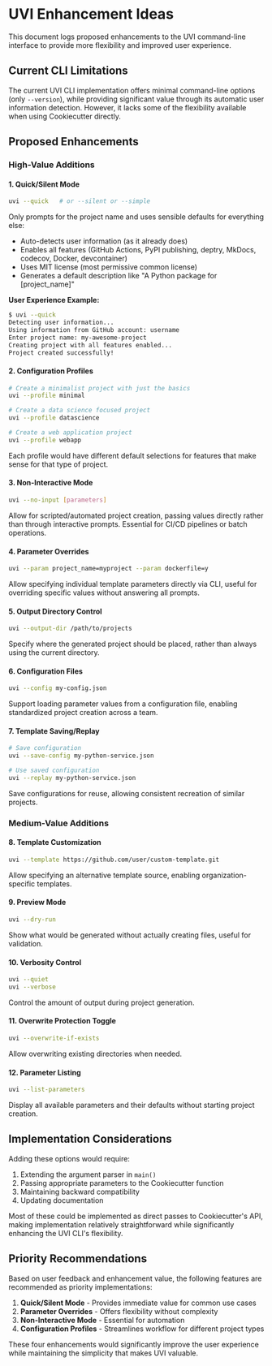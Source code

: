 # UVI Enhancement Ideas

This document logs proposed enhancements to the UVI command-line interface to provide more flexibility and improved user experience.

## Current CLI Limitations

The current UVI CLI implementation offers minimal command-line options (only `--version`), while providing significant value through its automatic user information detection. However, it lacks some of the flexibility available when using Cookiecutter directly.

## Proposed Enhancements

### High-Value Additions

#### 1. Quick/Silent Mode

```bash
uvi --quick   # or --silent or --simple
```

Only prompts for the project name and uses sensible defaults for everything else:

- Auto-detects user information (as it already does)
- Enables all features (GitHub Actions, PyPI publishing, deptry, MkDocs, codecov, Docker, devcontainer)
- Uses MIT license (most permissive common license)
- Generates a default description like "A Python package for [project_name]"

**User Experience Example:**

```sh
$ uvi --quick
Detecting user information...
Using information from GitHub account: username
Enter project name: my-awesome-project
Creating project with all features enabled...
Project created successfully!
```

#### 2. Configuration Profiles

```bash
# Create a minimalist project with just the basics
uvi --profile minimal

# Create a data science focused project
uvi --profile datascience

# Create a web application project
uvi --profile webapp
```

Each profile would have different default selections for features that make sense for that type of project.

#### 3. Non-Interactive Mode

```bash
uvi --no-input [parameters]
```

Allow for scripted/automated project creation, passing values directly rather than through interactive prompts. Essential for CI/CD pipelines or batch operations.

#### 4. Parameter Overrides

```bash
uvi --param project_name=myproject --param dockerfile=y
```

Allow specifying individual template parameters directly via CLI, useful for overriding specific values without answering all prompts.

#### 5. Output Directory Control

```bash
uvi --output-dir /path/to/projects
```

Specify where the generated project should be placed, rather than always using the current directory.

#### 6. Configuration Files

```bash
uvi --config my-config.json
```

Support loading parameter values from a configuration file, enabling standardized project creation across a team.

#### 7. Template Saving/Replay

```bash
# Save configuration
uvi --save-config my-python-service.json

# Use saved configuration
uvi --replay my-python-service.json
```

Save configurations for reuse, allowing consistent recreation of similar projects.

### Medium-Value Additions

#### 8. Template Customization

```bash
uvi --template https://github.com/user/custom-template.git
```

Allow specifying an alternative template source, enabling organization-specific templates.

#### 9. Preview Mode

```bash
uvi --dry-run
```

Show what would be generated without actually creating files, useful for validation.

#### 10. Verbosity Control

```bash
uvi --quiet
uvi --verbose
```

Control the amount of output during project generation.

#### 11. Overwrite Protection Toggle

```bash
uvi --overwrite-if-exists
```

Allow overwriting existing directories when needed.

#### 12. Parameter Listing

```bash
uvi --list-parameters
```

Display all available parameters and their defaults without starting project creation.

## Implementation Considerations

Adding these options would require:

1. Extending the argument parser in `main()`
2. Passing appropriate parameters to the Cookiecutter function
3. Maintaining backward compatibility
4. Updating documentation

Most of these could be implemented as direct passes to Cookiecutter's API, making implementation relatively straightforward while significantly enhancing the UVI CLI's flexibility.

## Priority Recommendations

Based on user feedback and enhancement value, the following features are recommended as priority implementations:

1. **Quick/Silent Mode** - Provides immediate value for common use cases
2. **Parameter Overrides** - Offers flexibility without complexity
3. **Non-Interactive Mode** - Essential for automation
4. **Configuration Profiles** - Streamlines workflow for different project types

These four enhancements would significantly improve the user experience while maintaining the simplicity that makes UVI valuable.
